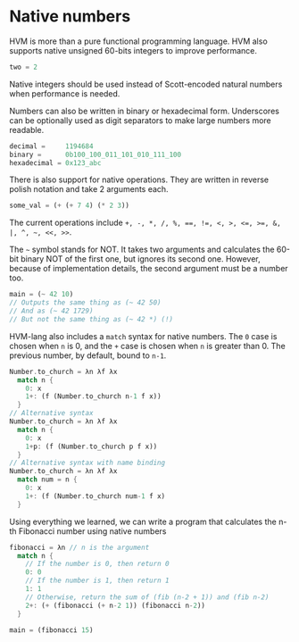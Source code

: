 # Native numbers

HVM is more than a pure functional programming language. HVM also supports native unsigned 60-bits integers to improve performance.

```rs
two = 2
```

Native integers should be used instead of Scott-encoded natural numbers when performance is needed.

Numbers can also be written in binary or hexadecimal form. Underscores can be optionally used as digit separators to make large numbers more readable.

```rs
decimal =     1194684
binary =      0b100_100_011_101_010_111_100
hexadecimal = 0x123_abc
```

There is also support for native operations. They are written in reverse polish notation and take 2 arguments each.

```rs
some_val = (+ (+ 7 4) (* 2 3))
```
The current operations include `+, -, *, /, %, ==, !=, <, >, <=, >=, &, |, ^, ~, <<, >>`.

The `~` symbol stands for NOT. It takes two arguments and calculates the 60-bit binary NOT of the first one, but ignores its second one. However, because of implementation details, the second argument must be a number too.

```rs
main = (~ 42 10)
// Outputs the same thing as (~ 42 50)
// And as (~ 42 1729)
// But not the same thing as (~ 42 *) (!)
```

HVM-lang also includes a `match` syntax for native numbers. The `0` case is chosen when `n` is 0, and the `+` case is chosen when `n` is greater than 0. The previous number, by default, bound to `n-1`.
```rs
Number.to_church = λn λf λx
  match n {
    0: x
    1+: (f (Number.to_church n-1 f x))
  }
// Alternative syntax
Number.to_church = λn λf λx
  match n {
    0: x
    1+p: (f (Number.to_church p f x))
  }
// Alternative syntax with name binding
Number.to_church = λn λf λx
  match num = n {
    0: x
    1+: (f (Number.to_church num-1 f x)
  }
```

Using everything we learned, we can write a program that calculates the n-th Fibonacci number using native numbers

```rs
fibonacci = λn // n is the argument
  match n {
    // If the number is 0, then return 0
    0: 0
    // If the number is 1, then return 1
    1: 1
    // Otherwise, return the sum of (fib (n-2 + 1)) and (fib n-2)
    2+: (+ (fibonacci (+ n-2 1)) (fibonacci n-2))
  }

main = (fibonacci 15)
```
